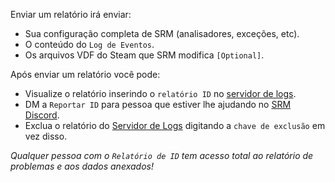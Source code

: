 Enviar um relatório irá enviar:

- Sua configuração completa de SRM (analisadores, exceções, etc).
- O conteúdo do `Log de Eventos`.
- Os arquivos VDF do Steam que SRM modifica `[Optional]`.

Após enviar um relatório você pode:

- Visualize o relatório inserindo o `relatório ID` no [servidor de logs](https://logs.jozen.blue).
- DM a `Reportar ID` para pessoa que estiver lhe ajudando no [SRM Discord](https://discord.gg/bnSVJrz).
- Exclua o relatório do [Servidor de Logs](https://logs.jozen.blue) digitando a `chave de exclusão` em vez disso.

_Qualquer pessoa com o `Relatório de ID` tem acesso total ao relatório de problemas e aos dados anexados!_
